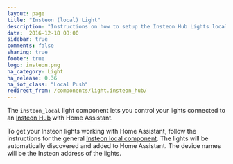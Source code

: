 ```yaml
---
layout: page
title: "Insteon (local) Light"
description: "Instructions on how to setup the Insteon Hub Lights locally within Home Assistant."
date:  2016-12-18 08:00
sidebar: true
comments: false
sharing: true
footer: true
logo: insteon.png
ha_category: Light
ha_release: 0.36
ha_iot_class: "Local Push"
redirect_from: /components/light.insteon_hub/
---
```


The `insteon_local` light component lets you control your lights connected to an [Insteon Hub](http://www.insteon.com/insteon-hub/) with Home Assistant.

To get your Insteon lights working with Home Assistant, follow the instructions for the general [Insteon local component](/components/insteon_local/). The lights will be automatically discovered and added to Home Assistant. The device names will be the Insteon address of the lights.

